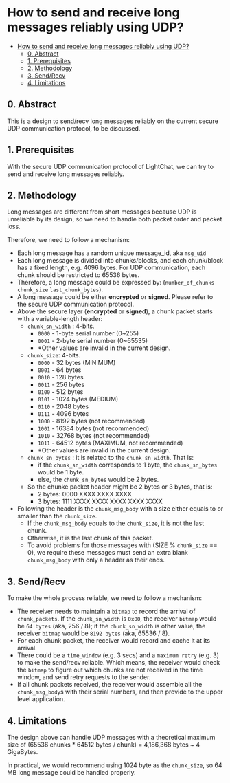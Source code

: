 # How to send and receive long messages reliably using UDP?

- [How to send and receive long messages reliably using UDP?](#how-to-send-and-receive-long-messages-reliably-using-udp)
  - [0. Abstract](#0-abstract)
  - [1. Prerequisites](#1-prerequisites)
  - [2. Methodology](#2-methodology)
  - [3. Send/Recv](#3-sendrecv)
  - [4. Limitations](#4-limitations)

## 0. Abstract

This is a design to send/recv long messages reliably on the current secure UDP communication protocol, to be discussed.

## 1. Prerequisites

With the secure UDP communication protocol of LightChat, we can try to send and receive long messages reliably. 

## 2. Methodology

Long messages are different from short messages because UDP is unreliable by its design, so we need to handle both packet order and packet loss. 

Therefore, we need to follow a mechanism:

- Each long message has a random unique message_id, aka `msg_uid`
- Each long message is divided into chunks/blocks, and each chunk/block has a fixed length, e.g. 4096 bytes. For UDP communication, each chunk should be restricted to 65536 bytes.
- Therefore, a long message could be expressed by: (`number_of_chunks` `chunk_size` `last_chunk_bytes`).
- A long message could be either **encrypted** or **signed**. Please refer to the secure UDP communication protocol.
- Above the secure layer (**encrypted** or **signed**), a chunk packet starts with a variable-length header:
  - `chunk_sn_width` : 4-bits.
    -  `0000` - 1-byte serial number (0~255)
    -  `0001` - 2-byte serial number (0~65535)
    -  *Other values are invalid in the current design.
  - `chunk_size`: 4-bits. 
    - `0000` - 32     bytes (MINIMUM)
    - `0001` - 64     bytes 
    - `0010` - 128    bytes
    - `0011` - 256    bytes
    - `0100` - 512    bytes
    - `0101` - 1024   bytes (MEDIUM)
    - `0110` - 2048   bytes
    - `0111` - 4096   bytes 
    - `1000` - 8192   bytes (not recommended)
    - `1001` - 16384  bytes (not recommended)
    - `1010` - 32768  bytes (not recommended)
    - `1011` - 64512  bytes (MAXIMUM, not recommended)
    - *Other values are invalid in the current design.
  - `chunk_sn_bytes` : it is related to the `chunk_sn_width`. That is:
    - if the `chunk_sn_width` corresponds to 1 byte, the `chunk_sn_bytes` would be 1 byte.
    - else, the `chunk_sn_bytes` would be 2 bytes.
  - So the chunke packet header might be 2 bytes or 3 bytes, that is:
    - 2 bytes: 0000 XXXX    XXXX XXXX
    - 3 bytes: 1111 XXXX    XXXX XXXX    XXXX XXXX
- Following the header is the `chunk_msg_body` with a size either equals to or smaller than the `chunk_size`. 
  - If the `chunk_msg_body` equals to the `chunk_size`, it is not the last chunk.
  - Otherwise, it is the last chunk of this packet. 
  - To avoid problems for those messages with (SIZE % `chunk_size` == 0), we require these messages must send an extra blank `chunk_msg_body` with only a header as their ends.

## 3. Send/Recv

To make the whole process reliable, we need to follow a mechanism:

- The receiver needs to maintain a `bitmap` to record the arrival of `chunk_packets`. If the `chunk_sn_width` is `0x00`, the receiver `bitmap` would be `64 bytes` (aka, 256 / 8); if the `chunk_sn_width` is other value, the receiver `bitmap` would be `8192 bytes` (aka, 65536 / 8).
- For each chunk packet, the receiver would record and cache it at its arrival.
- There could be a `time_window` (e.g. 3 secs) and a `maximum retry` (e.g. 3) to make the send/recv reliable. Which means, the receiver would check the `bitmap` to figure out which chunks are not received in the time window, and send retry requests to the sender. 
- If all chunk packets received, the receiver would assemble all the `chunk_msg_body`s with their serial numbers, and then provide to the upper level application.

## 4. Limitations

The design above can handle UDP messages with a theoretical maximum size of (65536 chunks * 64512 bytes / chunk) = 4,186,368 bytes ~ 4 GigaBytes.

In practical, we would recommend using 1024 byte as the `chunk_size`, so 64 MB long message could be handled properly.